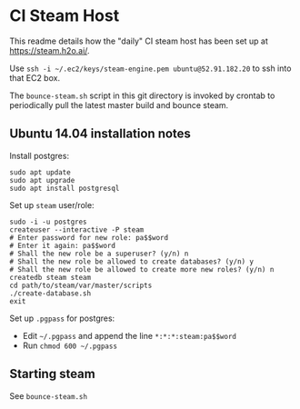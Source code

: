 # CI Steam Host 

This readme details how the "daily" CI steam host has been set up at https://steam.h2o.ai/.

Use `ssh -i ~/.ec2/keys/steam-engine.pem ubuntu@52.91.182.20` to ssh into that EC2 box.

The `bounce-steam.sh` script in this git directory is invoked by crontab to periodically pull the latest master build and bounce steam.

## Ubuntu 14.04 installation notes

Install postgres:

```
sudo apt update
sudo apt upgrade
sudo apt install postgresql
```

Set up `steam` user/role:

```
sudo -i -u postgres 
createuser --interactive -P steam
# Enter password for new role: pa$$word
# Enter it again: pa$$word
# Shall the new role be a superuser? (y/n) n
# Shall the new role be allowed to create databases? (y/n) y
# Shall the new role be allowed to create more new roles? (y/n) n
createdb steam steam
cd path/to/steam/var/master/scripts
./create-database.sh
exit
```

Set up `.pgpass` for postgres:

- Edit `~/.pgpass` and append the line `*:*:*:steam:pa$$word`
- Run `chmod 600 ~/.pgpass` 

## Starting steam

See `bounce-steam.sh` 
